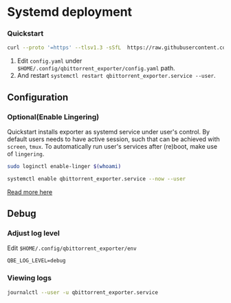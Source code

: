 # Systemd deployment

### Quickstart

```bash
curl --proto '=https' --tlsv1.3 -sSfL  https://raw.githubusercontent.com/AlexKhomych/qbittorrent_exporter/refs/tags/v0.2.0-alpha/deploy/quickstart.sh | bash
```

1) Edit `config.yaml` under `$HOME/.config/qbittorrent_exporter/config.yaml` path.
2) And restart `systemctl restart qbittorrent_exporter.service --user`.

## Configuration

### Optional(Enable Lingering)
Quickstart installs exporter as systemd service under user's control.
By default users needs to have active session, such that can be achieved with `screen`, `tmux`.
To automatically run user's services after (re)boot, make use of `lingering`.

```bash
sudo loginctl enable-linger $(whoami)

systemctl enable qbittorrent_exporter.service --now --user
```
[Read more here](https://manpages.debian.org/bullseye/systemd/loginctl.1.en.html)

## Debug

### Adjust log level

Edit `$HOME/.config/qbittorrent_exporter/env`

```service
QBE_LOG_LEVEL=debug
```

### Viewing logs
```bash
journalctl --user -u qbittorrent_exporter.service
```


